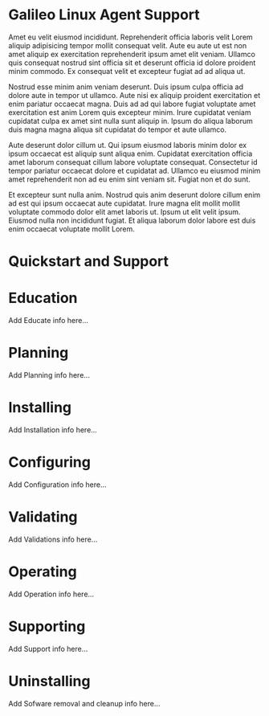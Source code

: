 # Galileo Linux Agent Support

Amet eu velit eiusmod incididunt. Reprehenderit officia laboris velit Lorem aliquip adipisicing tempor mollit consequat velit. Aute eu aute ut est non amet aliquip ex exercitation reprehenderit ipsum amet elit veniam. Ullamco quis consequat nostrud sint officia sit et deserunt officia id dolore proident minim commodo. Ex consequat velit et excepteur fugiat ad ad aliqua ut.

Nostrud esse minim anim veniam deserunt. Duis ipsum culpa officia ad dolore aute in tempor ut ullamco. Aute nisi ex aliquip proident exercitation et enim pariatur occaecat magna. Duis ad ad qui labore fugiat voluptate amet exercitation est anim Lorem quis excepteur minim. Irure cupidatat veniam cupidatat culpa ex amet sint nulla sunt aliquip in. Ipsum do aliqua laborum duis magna magna aliqua sit cupidatat do tempor et aute ullamco.

Aute deserunt dolor cillum ut. Qui ipsum eiusmod laboris minim dolor ex ipsum occaecat est aliquip sunt aliqua enim. Cupidatat exercitation officia amet laborum consequat cillum labore voluptate consequat. Consectetur id tempor pariatur occaecat dolore et cupidatat ad. Ullamco eu eiusmod minim amet reprehenderit non ad eu enim sint veniam sit. Fugiat non et do sunt.

Et excepteur sunt nulla anim. Nostrud quis anim deserunt dolore cillum enim ad est qui ipsum occaecat aute cupidatat. Irure magna elit mollit mollit voluptate commodo dolor elit amet laboris ut. Ipsum ut elit velit ipsum. Eiusmod nulla non incididunt fugiat. Et aliqua laborum dolor labore est duis enim occaecat voluptate mollit Lorem.


# Quickstart and Support



# Education

Add Educate info here...

# Planning

Add Planning info here...

# Installing

Add Installation info here...

# Configuring

Add Configuration info here...

# Validating

Add Validations info here...

# Operating

Add Operation info here...

# Supporting

Add Support info here...

# Uninstalling

Add Sofware removal and cleanup info here...
